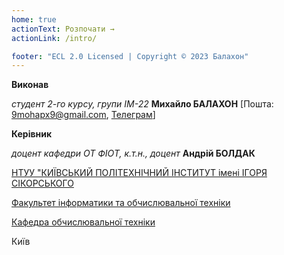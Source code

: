 ```yaml
---
home: true
actionText: Розпочати →
actionLink: /intro/

footer: "ECL 2.0 Licensed | Copyright © 2023 Балахон"
---
```



**Виконав** 

*студент 2-го курсу, групи ІМ-22*<span padding-right:5em></span> **Михайло БАЛАХОН** [Пошта: 9mohapx9@gmail.com, <a href="https://t.me/mibal_ua">Телеграм</a>]

**Керівник**

*доцент кафедри ОТ ФІОТ, к.т.н., доцент*<span padding-right:5em></span> **Андрій БОЛДАК** 

[НТУУ "КИЇВСЬКИЙ ПОЛІТЕХНІЧНИЙ ІНСТИТУТ імені ІГОРЯ СІКОРСЬКОГО](https://kpi.ua/)

[Факультет інформатики та обчислювальної техніки](https://fiot.kpi.ua/)

[Кафедра обчислювальної техніки](https://comsys.kpi.ua/)

Київ
